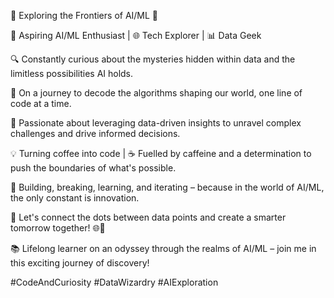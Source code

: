 👋 Exploring the Frontiers of AI/ML 🚀

🤖 Aspiring AI/ML Enthusiast | 🌐 Tech Explorer | 📊 Data Geek

🔍 Constantly curious about the mysteries hidden within data and the limitless possibilities AI holds.

🌱 On a journey to decode the algorithms shaping our world, one line of code at a time.

🔬 Passionate about leveraging data-driven insights to unravel complex challenges and drive informed decisions.

💡 Turning coffee into code | ☕ Fuelled by caffeine and a determination to push the boundaries of what's possible.

🚀 Building, breaking, learning, and iterating – because in the world of AI/ML, the only constant is innovation.

🌟 Let's connect the dots between data points and create a smarter tomorrow together! 🌐🤝

📚 Lifelong learner on an odyssey through the realms of AI/ML – join me in this exciting journey of discovery!

#CodeAndCuriosity #DataWizardry #AIExploration
